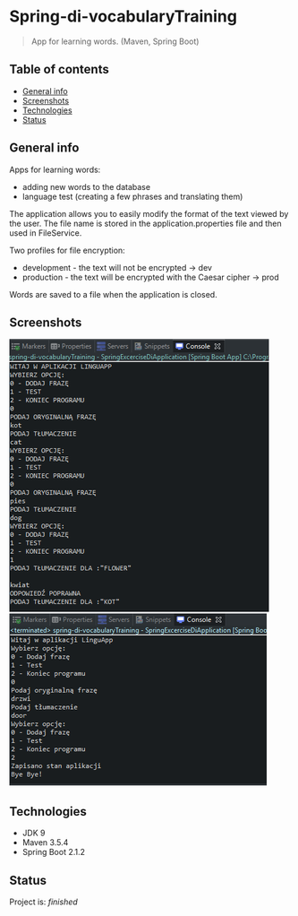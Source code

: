 # Spring-di-vocabularyTraining
> App for learning words. (Maven, Spring Boot)

## Table of contents
* [General info](#general-info)
* [Screenshots](#screenshots)
* [Technologies](#technologies)
* [Status](#status)

## General info

Apps for learning words:
- adding new words to the database
- language test (creating a few phrases and translating them)

The application allows you to easily modify the format of the text viewed by the user.
The file name is stored in the application.properties file and then used in FileService.

Two profiles for file encryption:
- development - the text will not be encrypted -> dev
- production - the text will be encrypted with the Caesar cipher -> prod

Words are saved to a file when the application is closed.

## Screenshots
![screnshots](./console.png)
![screnshots](./consoleBasic.png)

## Technologies
* JDK 9
* Maven 3.5.4
* Spring Boot 2.1.2

## Status
Project is: _finished_

